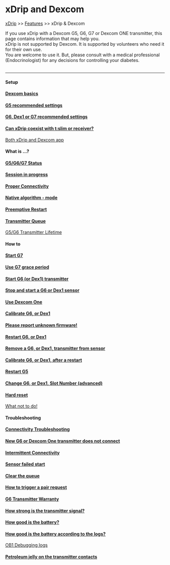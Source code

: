 # xDrip and Dexcom  
[xDrip](../README.md) >> [Features](./Features_page.md) >> xDrip & Dexcom  
  
If you use xDrip with a Dexcom G5, G6, G7 or Dexcom ONE transmitter, this page contains information that may help you.  
xDrip is not supported by Dexcom.  It is supported by volunteers who need it for their own use.  
You are welcome to use it.  But, please consult with a medical professional (Endocrinologist) for any decisions for controlling your diabetes.  
<br/>  
  
---  
  
#### **Setup**
#### [Dexcom basics](./Dexcom-Basics.md)
#### [G5 recommended settings](./G5-Recommended-Settings.md)
#### [G6, Dex1 or G7 recommended settings](./G6-Recommended-Settings.md)
#### [Can xDrip coexist with t:slim or receiver?](./Receiver-or-tslim-and-xDrip.md)
 [Both xDrip and Dexcom app](./xDrip-and-Dexcom-app.md)  
  
#### **What is ...?**
#### [G5/G6/G7 Status](./StatusG5G6.md)
#### [Session in progress](./Session-in-progress.md)
#### [Proper Connectivity](./Proper-connectivity.md)
#### [Native algorithm - mode](./Native-Algorithm.md)
#### [Preemptive Restart](./Preemptive-Restart.md)
#### [Transmitter Queue](./Transmitter-Queue.md)
 [G5/G6 Transmitter Lifetime](./Transmitter-lifetime.md)  
  
#### **How to**
#### [Start G7](./Dexcom/G7.md)
#### [Use G7 grace period](./Dexcom/G7_Grace.md)
#### [Start G6 (or Dex1) transmitter](./Starting-G6.md)
#### [Stop and start a G6 or Dex1 sensor](./Dexcom/StartG6Sensor.md)
#### [Use Dexcom One](./Dexcom-One.md)
#### [Calibrate G6, or Dex1](./Calibrate-G6.md)
#### [Please report unknown firmware!](./Report-firmware.md)
#### [Restart G6, or Dex1](./Restart-G6-sensor.md)
#### [Remove a G6, or Dex1, transmitter from sensor](./Remove-transmitter.md)
#### [Calibrate G6, or Dex1, after a restart](./Calibrate-after-G6Restart.md)
#### [Restart G5](./Restart-G5-sensor.md)
#### [Change G6, or Dex1, Slot Number (advanced)](./G6_slot.md)
#### [Hard reset](./Hard-Reset.md)
 [What not to do!](./What-not-to-do.md)
  
#### **Troubleshooting**
#### [Connectivity Troubleshooting](./Connectivity-troubleshoot.md)
#### [New G6 or Dexcom One transmitter does not connect](./Dexcom/NewG6TX_Activation.md)
#### [Intermittent Connectivity](./Intermittent.md)
#### [Sensor failed start](./Dexcom/SensorFailedStart.md)
#### [Clear the queue](./Clear-queue.md)
#### [How to trigger a pair request](./MissedPairRequest.md)
#### [G6 Transmitter Warranty](./G6_Warranty.md)
#### [How strong is the transmitter signal?](./Bluetooth-Scanner.md)
#### [How good is the battery?](./Battery-condition.md)
#### [How good is the battery according to the logs?](./Dexcom/BatteryVoltageLogs.md)
 [OB1 Debugging logs](./Dexcom/OB1Debug.md)  
  
#### [Petroleum jelly on the transmitter contacts](./Petroleum-jelly-in-Dexcom-G6-Sensor.md)
